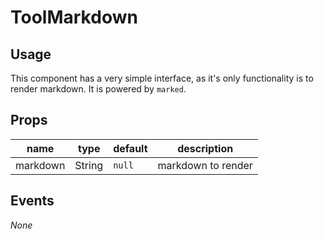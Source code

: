 # ToolMarkdown

## Usage
This component has a very simple interface, as it's only functionality is to render markdown. It is powered by `marked`.

## Props
| name     | type   | default             | description        |
|----------|--------|---------------------|--------------------|
| markdown | String | `null`              | markdown to render |

## Events
_None_
